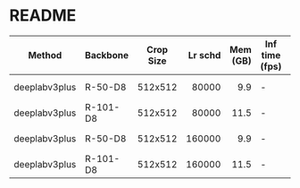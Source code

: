 # README
|    Method     | Backbone | Crop Size | Lr schd | Mem (GB) | Inf time (fps) |  mIoU  | mIoU(multi scale) |                                                                                                                                                                                                              download                                                                                                                                                                                                              |
|---------------|----------|-----------|--------:|---------:|----------------|-------:|-------------------|------------------------------------------------------------------------------------------------------------------------------------------------------------------------------------------------------------------------------------------------------------------------------------------------------------------------------------------------------------------------------------------------------------------------------------|
| deeplabv3plus | R-50-D8  | 512x512   |   80000 |      9.9 | -              | 0.4272 | -                 | [model](https://open-mmlab.s3.ap-northeast-2.amazonaws.com/mmsegmentation/models/deeplabv3plus/deeplabv3plus_r50-d8_512x512_80k_ade20k/deeplabv3plus_r50-d8_512x512_80k_ade20k_20200614_185028-bf1400d8.pth) &#124; [log](https://open-mmlab.s3.ap-northeast-2.amazonaws.com/mmsegmentation/models/deeplabv3plus/deeplabv3plus_r50-d8_512x512_80k_ade20k/deeplabv3plus_r50-d8_512x512_80k_ade20k_20200614_185028.log.json)         |
| deeplabv3plus | R-101-D8 | 512x512   |   80000 |     11.5 | -              | 0.4460 | -                 | [model](https://open-mmlab.s3.ap-northeast-2.amazonaws.com/mmsegmentation/models/deeplabv3plus/deeplabv3plus_r101-d8_512x512_80k_ade20k/deeplabv3plus_r101-d8_512x512_80k_ade20k_20200615_014139-d5730af7.pth) &#124; [log](https://open-mmlab.s3.ap-northeast-2.amazonaws.com/mmsegmentation/models/deeplabv3plus/deeplabv3plus_r101-d8_512x512_80k_ade20k/deeplabv3plus_r101-d8_512x512_80k_ade20k_20200615_014139.log.json)     |
| deeplabv3plus | R-50-D8  | 512x512   |  160000 |      9.9 | -              | 0.4395 | -                 | [model](https://open-mmlab.s3.ap-northeast-2.amazonaws.com/mmsegmentation/models/deeplabv3plus/deeplabv3plus_r50-d8_512x512_160k_ade20k/deeplabv3plus_r50-d8_512x512_160k_ade20k_20200615_124504-6135c7e0.pth) &#124; [log](https://open-mmlab.s3.ap-northeast-2.amazonaws.com/mmsegmentation/models/deeplabv3plus/deeplabv3plus_r50-d8_512x512_160k_ade20k/deeplabv3plus_r50-d8_512x512_160k_ade20k_20200615_124504.log.json)     |
| deeplabv3plus | R-101-D8 | 512x512   |  160000 |     11.5 | -              | 0.4547 | -                 | [model](https://open-mmlab.s3.ap-northeast-2.amazonaws.com/mmsegmentation/models/deeplabv3plus/deeplabv3plus_r101-d8_512x512_160k_ade20k/deeplabv3plus_r101-d8_512x512_160k_ade20k_20200615_123232-38ed86bb.pth) &#124; [log](https://open-mmlab.s3.ap-northeast-2.amazonaws.com/mmsegmentation/models/deeplabv3plus/deeplabv3plus_r101-d8_512x512_160k_ade20k/deeplabv3plus_r101-d8_512x512_160k_ade20k_20200615_123232.log.json) |
